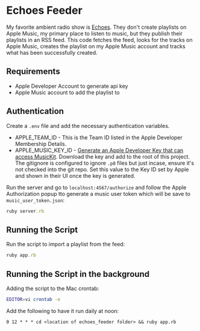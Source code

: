 # Echoes Feeder

My favorite ambient radio show is [Echoes](https://echoes.org). They don't create playlists on Apple Music, my primary place to listen to music, but they publish their playlists in an RSS feed. This code fetches the feed, looks for the tracks on Apple Music, creates the playlist on my Apple Music account and tracks what has been successfully created.

## Requirements
 * Apple Developer Account to generate api key
 * Apple Music account to add the playlist to

## Authentication

Create a `.env` file and add the necessary authentication variables.

 * APPLE_TEAM_ID - This is the Team ID listed in the Apple Developer Membership Details.
 * APPLE_MUSIC_KEY_ID - [Generate an Apple Developer Key that can access MusicKit](https://developer.apple.com/help/account/configure-app-capabilities/create-a-media-identifier-and-private-key/). Download the key and add to the root of this project. The gitignore is configured to ignore `.p8` files but just incase, ensure it's not checked into the git repo. Set this value to  the Key ID set by Apple and shown in their UI once the key is generated.

Run the server and go to `localhost:4567/authorize` and follow the Apple Authorization popup tto generate a music user token which will be save to `music_user_token.json`:

```ruby
ruby server.rb
```

## Running the Script

Run the script to import a playlist from the feed:

```ruby
ruby app.rb
```

## Running the Script in the background

Adding the script to the Mac crontab:

```bash
EDITOR=vi crontab -e
```

Add the following to have it run daily at noon:
```cron
0 12 * * * cd <location of echoes_feeder folder> && ruby app.rb
```

